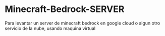 # Minecraft-Bedrock-SERVER
Para levantar un server de minecraft bedrock en google cloud o algun otro servicio de la nube, usando maquina virtual
